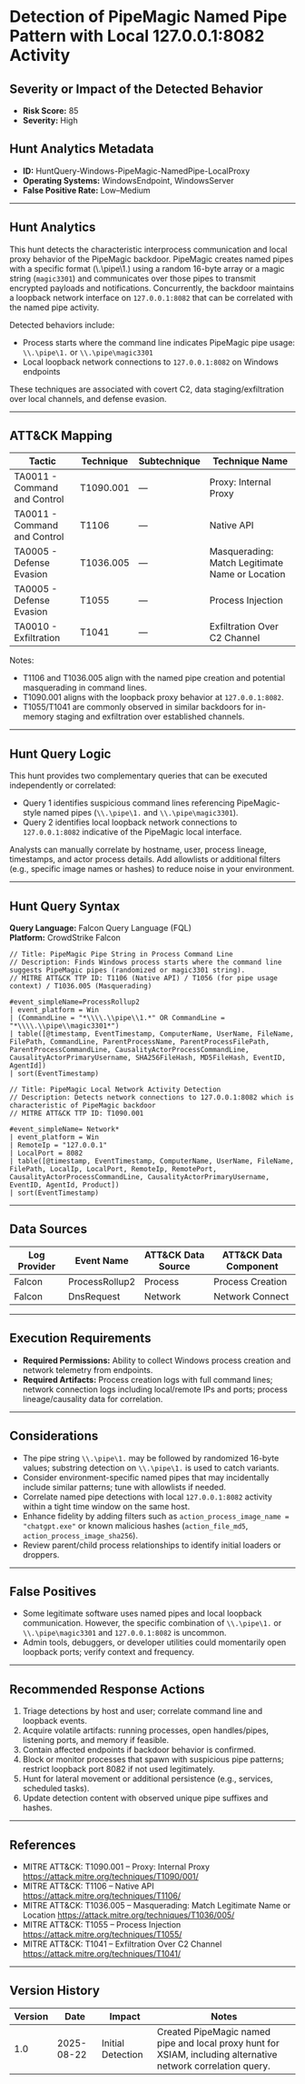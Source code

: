 # Detection of PipeMagic Named Pipe Pattern with Local 127.0.0.1:8082 Activity

## Severity or Impact of the Detected Behavior
- **Risk Score:** 85
- **Severity:** High

## Hunt Analytics Metadata
- **ID:** HuntQuery-Windows-PipeMagic-NamedPipe-LocalProxy
- **Operating Systems:** WindowsEndpoint, WindowsServer
- **False Positive Rate:** Low–Medium

---

## Hunt Analytics
This hunt detects the characteristic interprocess communication and local proxy behavior of the PipeMagic backdoor. PipeMagic creates named pipes with a specific format (\\.\pipe\1.) using a random 16-byte array or a magic string (`magic3301`) and communicates over those pipes to transmit encrypted payloads and notifications. Concurrently, the backdoor maintains a loopback network interface on `127.0.0.1:8082` that can be correlated with the named pipe activity.

Detected behaviors include:
- Process starts where the command line indicates PipeMagic pipe usage: `\\.\pipe\1.` or `\\.\pipe\magic3301`
- Local loopback network connections to `127.0.0.1:8082` on Windows endpoints

These techniques are associated with covert C2, data staging/exfiltration over local channels, and defense evasion.

---

## ATT&CK Mapping

| Tactic                        | Technique   | Subtechnique | Technique Name                                   |
|------------------------------|-------------|--------------|--------------------------------------------------|
| TA0011 - Command and Control | T1090.001   | —            | Proxy: Internal Proxy                            |
| TA0011 - Command and Control | T1106       | —            | Native API                                       |
| TA0005 - Defense Evasion     | T1036.005   | —            | Masquerading: Match Legitimate Name or Location  |
| TA0005 - Defense Evasion     | T1055       | —            | Process Injection                                |
| TA0010 - Exfiltration        | T1041       | —            | Exfiltration Over C2 Channel                     |

Notes:
- T1106 and T1036.005 align with the named pipe creation and potential masquerading in command lines.
- T1090.001 aligns with the loopback proxy behavior at `127.0.0.1:8082`.
- T1055/T1041 are commonly observed in similar backdoors for in-memory staging and exfiltration over established channels.

---

## Hunt Query Logic
This hunt provides two complementary queries that can be executed independently or correlated:
- Query 1 identifies suspicious command lines referencing PipeMagic-style named pipes (`\\.\pipe\1.` and `\\.\pipe\magic3301`).
- Query 2 identifies local loopback network connections to `127.0.0.1:8082` indicative of the PipeMagic local interface.

Analysts can manually correlate by hostname, user, process lineage, timestamps, and actor process details. Add allowlists or additional filters (e.g., specific image names or hashes) to reduce noise in your environment.

---

## Hunt Query Syntax

**Query Language:** Falcon Query Language (FQL)  
**Platform:** CrowdStrike Falcon

```fql
// Title: PipeMagic Pipe String in Process Command Line
// Description: Finds Windows process starts where the command line suggests PipeMagic pipes (randomized or magic3301 string).
// MITRE ATT&CK TTP ID: T1106 (Native API) / T1056 (for pipe usage context) / T1036.005 (Masquerading)

#event_simpleName=ProcessRollup2
| event_platform = Win
| (CommandLine = "*\\\\.\\pipe\\1.*" OR CommandLine = "*\\\\.\\pipe\\magic3301*")
| table([@timestamp, EventTimestamp, ComputerName, UserName, FileName, FilePath, CommandLine, ParentProcessName, ParentProcessFilePath, ParentProcessCommandLine, CausalityActorProcessCommandLine, CausalityActorPrimaryUsername, SHA256FileHash, MD5FileHash, EventID, AgentId])
| sort(EventTimestamp)
```

```fql
// Title: PipeMagic Local Network Activity Detection
// Description: Detects network connections to 127.0.0.1:8082 which is characteristic of PipeMagic backdoor
// MITRE ATT&CK TTP ID: T1090.001

#event_simpleName= Network*
| event_platform = Win
| RemoteIp = "127.0.0.1"
| LocalPort = 8082
| table([@timestamp, EventTimestamp, ComputerName, UserName, FileName, FilePath, LocalIp, LocalPort, RemoteIp, RemotePort, CausalityActorProcessCommandLine, CausalityActorPrimaryUsername, EventID, AgentId, Product])
| sort(EventTimestamp)
```

---

## Data Sources

| Log Provider | Event Name                | ATT&CK Data Source | ATT&CK Data Component |
|--------------|--------------------------|--------------------|-----------------------|
| Falcon       | ProcessRollup2           | Process            | Process Creation      |
| Falcon       | DnsRequest               | Network             |Network Connect       |


---

## Execution Requirements
- **Required Permissions:** Ability to collect Windows process creation and network telemetry from endpoints.
- **Required Artifacts:** Process creation logs with full command lines; network connection logs including local/remote IPs and ports; process lineage/causality data for correlation.

---

## Considerations
- The pipe string `\\.\pipe\1.` may be followed by randomized 16-byte values; substring detection on `\\.\pipe\1.` is used to catch variants.
- Consider environment-specific named pipes that may incidentally include similar patterns; tune with allowlists if needed.
- Correlate named pipe detections with local `127.0.0.1:8082` activity within a tight time window on the same host.
- Enhance fidelity by adding filters such as `action_process_image_name = "chatgpt.exe"` or known malicious hashes (`action_file_md5`, `action_process_image_sha256`).
- Review parent/child process relationships to identify initial loaders or droppers.

---

## False Positives
- Some legitimate software uses named pipes and local loopback communication. However, the specific combination of `\\.\pipe\1.` or `\\.\pipe\magic3301` and `127.0.0.1:8082` is uncommon.
- Admin tools, debuggers, or developer utilities could momentarily open loopback ports; verify context and frequency.

---

## Recommended Response Actions
1. Triage detections by host and user; correlate command line and loopback events.
2. Acquire volatile artifacts: running processes, open handles/pipes, listening ports, and memory if feasible.
3. Contain affected endpoints if backdoor behavior is confirmed.
4. Block or monitor processes that spawn with suspicious pipe patterns; restrict loopback port 8082 if not used legitimately.
5. Hunt for lateral movement or additional persistence (e.g., services, scheduled tasks).
6. Update detection content with observed unique pipe suffixes and hashes.

---

## References
- MITRE ATT&CK: T1090.001 – Proxy: Internal Proxy https://attack.mitre.org/techniques/T1090/001/
- MITRE ATT&CK: T1106 – Native API https://attack.mitre.org/techniques/T1106/
- MITRE ATT&CK: T1036.005 – Masquerading: Match Legitimate Name or Location https://attack.mitre.org/techniques/T1036/005/
- MITRE ATT&CK: T1055 – Process Injection https://attack.mitre.org/techniques/T1055/
- MITRE ATT&CK: T1041 – Exfiltration Over C2 Channel https://attack.mitre.org/techniques/T1041/

---

## Version History

| Version | Date       | Impact            | Notes                                                                 |
|---------|------------|-------------------|-----------------------------------------------------------------------|
| 1.0     | 2025-08-22 | Initial Detection | Created PipeMagic named pipe and local proxy hunt for XSIAM, including alternative network correlation query. |
